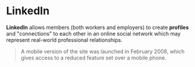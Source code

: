 # LinkedIn

**LinkedIn** allows members (both workers and employers) to create **profiles** and "connections" to each other in an online social network which may represent real-world professional relationships.

> A mobile version of the site was launched in February 2008, which gives access to a reduced feature set over a mobile phone.